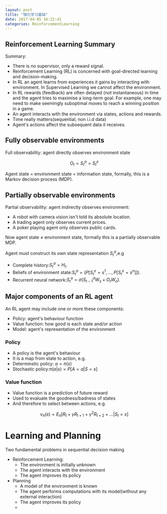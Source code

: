 ```yaml
---
layout: post
title: "强化学习基础"
date: 2017-04-05 16:22:41
categories: ReinforcementLearning
---
```

## Reinforcement Learning Summary
Summary:

- There is no supervisor, only a reward signal.
- Reinforcement Learning (RL) is concerned with goal-directed learning and decision-making.
- In RL an agent learns from experiences it gains by interacting with environment. In Supervised Learning we cannot affect the environment.
- In RL rewards (feedback) are often delayed (not instantaneous) in time and the agent tries to maximise a long-term goal. For example, one may need to make seemingly suboptimal moves to reach a winning position in a game.
- An agent interacts with the environment via states, actions and rewards.
- Time really matters(sequential, non i.i.d data)
- Agent's actions affect the subsequent data it receives.

## Fully observable environments
Full observability: agent directly observes environment state

$$
O_t = S_{t}^{a} = S_{t}^{e}
$$

Agent state = environment state = information state, formally, this is a Markov decision process (MDP).

## Partially observable environments
Partial observability: agent indirectly observes environment:

- A robot with camera vision isn't told its absolute location.
- A trading agent only observes current prices.
- A poker playing agent only observes public cards.

Now agent state $\neq$ environment state, formally this is a partially observable MDP.

Agent must construct its own state representation $S_{t}^{a}$,e.g

- Complete history:$S_{t}^{a}=H_{t}$.
- Beliefs of environment state:$S_{t}^{a}=(P[S_{t}^{e}=s^1,\ldots,P[S_{t}^{e}=s^n]])$.
- Recurrent neural network:$S_{t}^{a}=\sigma(S_{t-1}^{a}W_{s} + O_{t}W_o)$.

## Major components of an RL agent
An RL agent may include one or more these components:
- Policy: agent's behaviour function
- Value function: how good is each state and/or action
- Model: agent's representation of the environment

### Policy

- A policy is the agent's behaviour
- It is a map from state to action, e.g.
- Determinstic policy: $a = \pi(s)$
- Stochastic policy:$\pi(a|s)= P[A=a|S=s]$

### Value function

- Value function is a prediction of future reward
- Used to evaluate the goodness/badness of states
- And therefore to select between actions, e.g.

$$
v_{\pi}(s) = E_{\pi}[R_t+\gamma R_{t+1}+\gamma^{2}R_{t+2}+\ldots|S_{t}=s]
$$

# Learning and Planning
Two fundamental problems in sequential decision making

- Reinforcement Learning:
	- The environment is initially unknown
	- The agent interacts with the environment
	- The agent improves its policy
- Planning
	- A model of the environment is known
	- The agent performs computations with its model(without any external interaction)
	- The agent improves its policy
	- 

